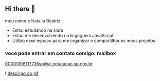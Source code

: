 ## Hi there 👋

meu nome e Natalia Beatriz 

- Estou estudando na alura
- Estou me desenvolvendo na lingaguem JavaScript
- Utilizo esse espaço para me organizar e compartilhar os meus projetos

### voce pode entrar em contato comigo: mailbox

00001098117736sp@al.educacao.sp.gov.br

! [desciçao do gif](https://tenor.com/laqiUiJpOGA.gif)
